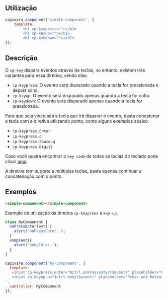 ## Utilização
```js
capivara.component('simple-component', {
    template: `
        <h1 cp-keypress=""></h1>
        <h1 cp-keyup=""></h1>
        <h1 cp-keydown=""></h1>`
});
```
## Descrição

O `cp-key` dispara eventos através de teclas, no entanto, existem três variantes para essa diretiva, sendo elas:

 * `cp-keypress`: O evento será disparado quando a tecla for pressionada e depois solta.  
 * `cp-keyup`: O evento será disparado apenas quando a tecla for solta.
 * `cp-keydown`: O evento será disparado apenas quando a tecla for pressionada.

Para que seja vinculada a tecla que irá disparar o evento, basta concatenar a tecla com a diretiva utilizando ponto, como alguns exemplos abaixo:
 * `cp-keypress.Enter`
 * `cp-keypress.q`
 * `cp-keypress.Space.q`
 * `cp-keypress.Digit2`

Caso você queira encontrar o `key code` de todas as teclas do teclado pode clicar
<a href="http://keycode.info/" target="_blank">aqui</a>.

A diretiva tem suporte a múltiplas teclas, basta apenas continuar a concatenação com o ponto.

## Exemplos

```HTML
<simple-component></simple-component>
```

Exemplo de utilização da diretiva `cp-keypress` e `key-up`.

```js
class MyComponent {
  onPressEnter(evt) {
    alert('onPressEnter.');
  }
  onUp(evt){
    alert('onUpEnter.');
  }
}

capivara.component('my-component', {
  template: `
   <input cp-keypress.enter="$ctrl.onPressEnter($event)" placeholder="Press Enter">
   <input cp-keyup.u="$ctrl.onUp($event)" placeholder="Press and Release U">
`,
  controller: MyComponent
});
```